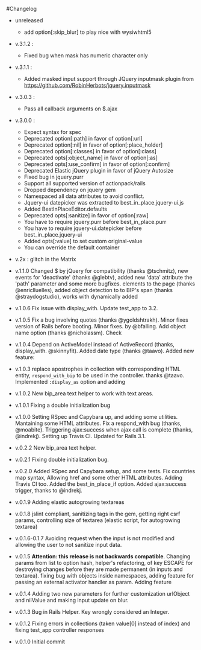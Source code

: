 #Changelog
- unreleased
  - add option[:skip_blur] to play nice with wysiwhtml5
  
- v.3.1.2 :  
  - Fixed bug when mask has numeric character only
  
- v.3.1.1 :
  - Added masked input support through JQuery inputmask plugin from https://github.com/RobinHerbots/jquery.inputmask

- v.3.0.3 :
  - Pass all callback arguments on $.ajax

- v.3.0.0 :
  - Expect syntax for spec
  - Deprecated option[:path] in favor of option[:url]
  - Deprecated option[:nil] in favor of option[:place_holder]
  - Deprecated option[:classes] in favor of option[:class]
  - Deprecated opts[:object_name] in favor of option[:as]
  - Deprecated opts[:use_confirm] in favor of option[:confirm]
  - Deprecated Elastic jQuery plugin in favor of jQuery Autosize
  - Fixed bug in jquery.purr
  - Support all supported version of actionpack/rails
  - Dropped dependency on jquery gem
  - Namespaced all data attributes to avoid conflict.
  - Jquery-ui datepicker was extracted to best_in_place.jquery-ui.js
  - Added BestInPlaceEditor.defaults
  - Deprecated opts[:sanitize] in favor of option[:raw]
  - You have to require jquery.purr  before best_in_place.purr
  - You have to require jquery-ui.datepicker  before best_in_place.jquery-ui
  - Added opts[:value] to set custom original-value
  - You can override the default container

- v.2x : glitch in the Matrix

- v.1.1.0 Changed $ by jQuery for compatibility (thanks @tschmitz), new
  events for 'deactivate' (thanks @glebtv), added new 'data' attribute
  the 'path' parameter and some more bugfixes.
  elements to the page (thanks @enriclluelles), added object detection to
  to BIP's span (thanks @straydogstudio), works with dynamically added
- v.1.0.6 Fix issue with display_with. Update test_app to 3.2.
- v.1.0.5 Fix a bug involving quotes (thanks @ygoldshtrakh). Minor fixes
version of Rails before booting. Minor fixes.
  by @bfalling. Add object name option (thanks @nicholassm). Check
- v.1.0.4 Depend on ActiveModel instead of ActiveRecord (thanks,
display_with.
  @skinnyfit). Added date type (thanks @taavo). Added new feature:
- v.1.0.3 replace apostrophes in collection with corresponding HTML entity,
  `respond_with_bip` to be used in the controller.
  thanks @taavo. Implemented `:display_as` option and adding
- v.1.0.2 New bip_area text helper to work with text areas.
- v.1.0.1 Fixing a double initialization bug
- v.1.0.0 Setting RSpec and Capybara up, and adding some utilities. Mantaining some HTML attributes. Fix a respond_with bug (thanks, @moabite). Triggering ajax:success when ajax call is complete (thanks, @indrekj). Setting up Travis CI. Updated for Rails 3.1.

- v.0.2.2 New bip_area text helper.
- v.0.2.1 Fixing double initialization bug.
- v.0.2.0 Added RSpec and Capybara setup, and some tests. Fix countries map syntax, Allowing href and some other HTML attributes. Adding Travis CI too. Added the best_in_place_if option. Added ajax:success trigger, thanks to @indrekj.

- v.0.1.9 Adding elastic autogrowing textareas
- v.0.1.8 jslint compliant, sanitizing tags in the gem, getting right csrf params, controlling size of textarea (elastic script, for autogrowing textarea)
- v.0.1.6-0.1.7 Avoiding request when the input is not modified and allowing the user to not sanitize input data.
- v.0.1.5 **Attention: this release is not backwards compatible**. Changing params from list to option hash, helper's refactoring,
  of key ESCAPE for destroying changes before they are made permanent (in inputs and textarea).
  fixing bug with objects inside namespaces, adding feature for passing an external activator handler as param. Adding feature
- v.0.1.4 Adding two new parameters for further customization urlObject and nilValue and making input update on blur.
- v.0.1.3 Bug in Rails Helper. Key wrongly considered an Integer.
- v.0.1.2 Fixing errors in collections (taken value[0] instead of index) and fixing test_app controller responses
- v.0.1.0 Initial commit

